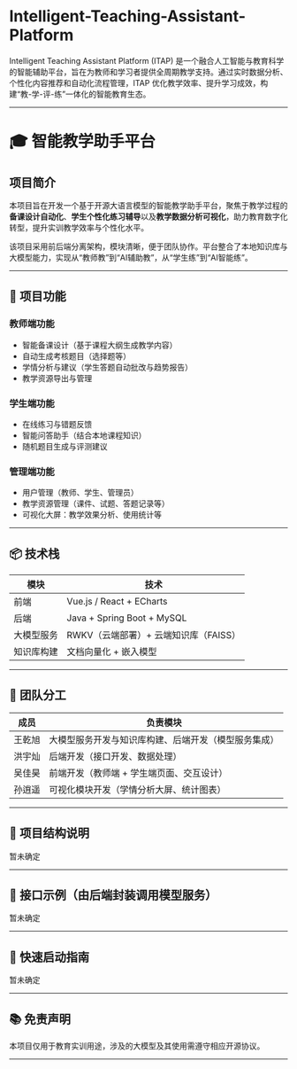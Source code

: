 # Intelligent-Teaching-Assistant-Platform
Intelligent Teaching Assistant Platform (ITAP) 是一个融合人工智能与教育科学的智能辅助平台，旨在为教师和学习者提供全周期教学支持。通过实时数据分析、个性化内容推荐和自动化流程管理，ITAP 优化教学效率、提升学习成效，构建“教-学-评-练”一体化的智能教育生态。

---

# 🎓 智能教学助手平台

## 项目简介

本项目旨在开发一个基于开源大语言模型的智能教学助手平台，聚焦于教学过程的**备课设计自动化**、**学生个性化练习辅导**以及**教学数据分析可视化**，助力教育数字化转型，提升实训教学效率与个性化水平。

该项目采用前后端分离架构，模块清晰，便于团队协作。平台整合了本地知识库与大模型能力，实现从“教师教”到“AI辅助教”，从“学生练”到“AI智能练”。

---

## 🎯 项目功能

### 教师端功能

* 智能备课设计（基于课程大纲生成教学内容）
* 自动生成考核题目（选择题等）
* 学情分析与建议（学生答题自动批改与趋势报告）
* 教学资源导出与管理

### 学生端功能

* 在线练习与错题反馈
* 智能问答助手（结合本地课程知识）
* 随机题目生成与评测建议

### 管理端功能

* 用户管理（教师、学生、管理员）
* 教学资源管理（课件、试题、答题记录等）
* 可视化大屏：教学效果分析、使用统计等

---

## 📦 技术栈

| 模块    | 技术                                                  |
| ----- | --------------------------------------------------- |
| 前端    | Vue.js / React + ECharts                            |
| 后端    | Java + Spring Boot + MySQL                          |
| 大模型服务 | RWKV（云端部署）+ 云端知识库（FAISS） |
| 知识库构建 | 文档向量化 + 嵌入模型                          |

---

## 👥 团队分工

| 成员 | 负责模块                   |
| -- | ---------------------- |
| 王乾旭  | 大模型服务开发与知识库构建、后端开发（模型服务集成）          |
| 洪宇灿  | 后端开发（接口开发、数据处理） |
| 吴佳昊  | 前端开发（教师端 + 学生端页面、交互设计） |
| 孙逍遥  | 可视化模块开发（学情分析大屏、统计图表）   |

---

## 📁 项目结构说明

暂未确定

---

## 🧪 接口示例（由后端封装调用模型服务）

暂未确定

---

## 🏁 快速启动指南

暂未确定

---

## 📚 免责声明

本项目仅用于教育实训用途，涉及的大模型及其使用需遵守相应开源协议。

---

